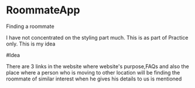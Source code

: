# RoommateApp
Finding a roommate

I have not concentrated on the styling part much. This is as part of Practice only.
This is my idea

#Idea

There are 3 links in the website where website's purpose,FAQs and also the place
where a person who is moving to other location will be finding the roommate of similar interest when he
gives his details to us is mentioned
